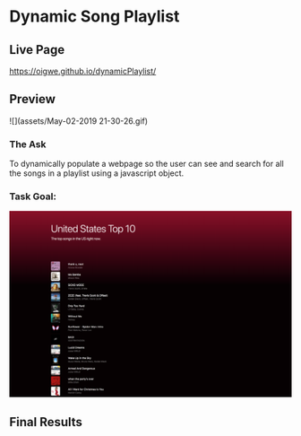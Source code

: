 # Dynamic Song Playlist

## Live Page
https://oigwe.github.io/dynamicPlaylist/

## Preview
![](assets/May-02-2019 21-30-26.gif)

### The Ask
To dynamically populate a webpage so the user can see and search for all the songs in a playlist using a javascript object. 

### Task Goal:
![final](spotify_playlist_final.png)

## Final Results
